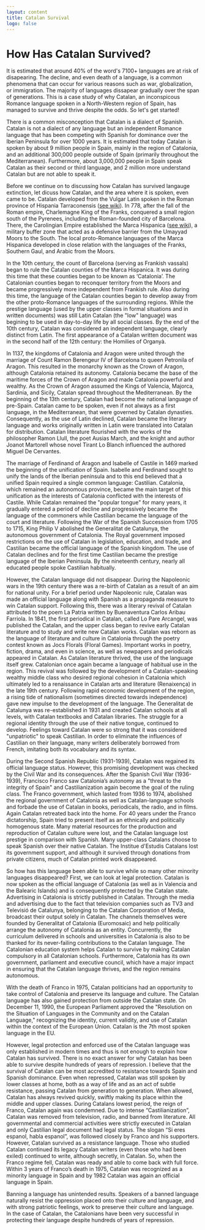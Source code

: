 ```yaml
---
layout: content
title: Catalan Survival
logo: false
---
```


<h1> How Has Catalan Survived? </h1>

<p> It is estimated that around 40% of the word's 7100+ languages are at risk of disapearing. The decline, and even death of a language, is a common phenomena that can occur for various reasons such as war, globalization, or immigration. The majority of languages dissapear gradually over the span of generations. This is a case study of why Catalan, an inconspicous Romance language spoken in a North-Western region of Spain, has managed to survive and thrive despite the odds. So let's get started!  

<p> There is a common misconception that Catalan is a dialect of Spanish. Catalan is not a dialect of any language but an independent Romance language that has been competing with Spanish for dominance over the Iberian Peninsula for over 1000 years. It is estimated that today Catalan is spoken by about 9 million people in Spain, mainly in the region of Catalonia, and an additional 300,000 people outside of Spain (primarily throughout the Mediterranean). Furthermore, about 3,000,000 people in Spain speak Catalan as their second or third language, and 2 million more understand Catalan but are not able to speak it. </p>

<!--<p> Catalan, obviously, is very closely related to Spanish; although it is most closely related to the Occitan language of Southern France. Despite its close relatedness, Catalan differs from Spanish in several ways phonologically. For example, Catalan has retained many Latin sounds that are no longer found in Spanish such as the ‘j’ pronounced [ʒ], and the ‘x’ pronounced [ʃ]. Catalan has a lack of rising diphthongs as in the Catalan ‘be’ vs. Spanish ‘bien’ but does have falling diphthongs that do not appear in Spanish such as ‘eu’, ‘au’, and ‘ou’. Catalan also stresses certain verbs on the root, whereas in Spanish the infinitive ending is stressed (such as Catalan ‘VENdre’ vs. ‘Spanish venDER’). </p>-->

<p> Before we continue on to discussing how Catalan has survived langauge extinction, let dicuss how Catalan, and the area where it is spoken, even came to be. Catalan developed from the Vulgar Latin spoken in the Roman province of Hispania Tarraconensis (<a href=https://en.wikipedia.org/wiki/Hispania_Tarraconensis>see wiki</a>). In 778, after the fall of the Roman empire, Charlemagne King of the Franks, conquered a small region south of the Pyrenees, including the Roman-founded city of Barcelona. There, the Carolingian Empire established the Marca Hispanica (<a href=https://en.wikipedia.org/wiki/Spanish_March>see wiki</a>), a military buffer zone that acted as a defensive barrier from the Umayyad Moors to the South. The local proto-Romance languages of the Marca Hispanica developed in close relation with the languages of the Franks, Southern Gaul, and Arabic from the Moors. 

<!--However, the languages of the Visigoths and Moors had a little impact on Catalan. Additionally, in spite of its proximity to Gaulish, Catalan never adopted the two-case declension system unique to Old French and Occitan. </p>-->

<p> In the 10th century, the count of Barcelona (serving as Frankish vassals) began to rule the Catalan counties of the Marca Hispanica. It was during this time that these counties began to be known as ‘Catalonia’. The Catalonian counties began to reconquer territory from the Moors and became progressively more independent from Frankish rule. Also during this time, the language of the Catalan counties began to develop away from the other proto-Romance languages of the surrounding regions. While the prestige language (used by the upper classes in formal situations and in written documents) was still Latin Catalan (the "low" language) was begining to be used in day-to-day life by all social classes. By the end of the 10th century, Catalan was considered an independent language, clearly distinct from Latin. The first appearance of a Catalan written document was in the second half of the 12th century: the Homilies of Organyà. </p>

<p> In 1137, the kingdoms of Catalonia and Aragon were united through the marriage of Count Ramon Berengeur IV of Barcelona to queen Petronila of Aragon. This resulted in the monarchy known as the Crown of Aragon, although Catalonia retained its autonomy. Catalonia became the base of the maritime forces of the Crown of Aragon and made Catalonia powerful and wealthy. As the Crown of Aragon assumed the Kings of Valencia, Majorca, Sardinia, and Sicily, Catalan spread throughout the Mediterranean. By the beginning of the 13th century, Catalan had become the national language of pre-Spain. Catalan came to be spoken, even if not always as a first language, in the Mediterranean, that were governed by Catalan dynasties. Consequently, as the use of Latin declined, Catalan became the literary language and works originally written in Latin were translated into Catalan for distribution. Catalan literature flourished with the works of the philosopher Ramon Llull, the poet Ausias March, and the knight and author Joanot Martorell whose novel Tirant Lo Blanch influenced the authored Miguel De Cervantes. </p>

<p> The marriage of Ferdinand of Aragon and Isabelle of Castile in 1469 marked the beginning of the unification of Spain. Isabelle and Ferdinand sought to unify the lands of the Iberian peninsula and to this end believed that a unified Spain required a single common language: Castilian. Catalonia, which remained an autonomous province, became the main target of this unification as the interests of Catalonia conflicted with the interests of Castile. While Catalan remained the "popular tongue" for many years, it gradually entered a period of decline and progressively became the language of the commoners while Castilian became the language of the court and literature. Following the War of the Spanish Succession from 1705 to 1715, King Philip V abolished the Generalitat de Catalunya, the autonomous government of Catalonia. The Royal government imposed restrictions on the use of Catalan in legislation, education, and trade, and Castilian became the official language of the Spanish kingdom. The use of Catalan declines and for the first time Castilian became the prestige language of the Iberian Peninsula. By the nineteenth century, nearly all educated people spoke Castilian habitually. </p>

<p> However, the Catalan language did not disappear. During the Napoleonic wars in the 19th century there was a re-birth of Catalan as a result of an aim for national unity. For a brief period under Napoleonic rule, Catalan was made an official language along with Spanish as a propaganda measure to win Catalan support. Following this, there was a literary revival of Catalan attributed to the poem La Patria written by Buenaventura Carlos Aribau Farriola. In 1841, the first periodical in Catalan, called Lo Pare Arcangel, was published the Catalan, and the upper class began to revive early Catalan literature and to study and write new Catalan works. Catalan was reborn as the language of literature and culture in Catalonia through the poetry contest known as Jocs Florals (Floral Games). Important works in poetry, fiction, drama, and even in science, as well as newpapers and periodicals appeared in Catalan. As Catalan literature thrived, the use of the language itself grew. Catalonian once again became a language of habitual use in the region. This revival was followed by the development of a Catalan-speaking wealthy middle class who desired regional cohesion in Catalonia which ultimately led to a renaissance in Catalan arts and literature (Renaixença) in the late 19th century. Following rapid economic development of the region, a rising tide of nationalism (sometimes directed towards independence) gave new impulse to the development of the language. The Generalitat de Catalunya was re-established in 1931 and created Catalan schools at all levels, with Catalan textbooks and Catalan libraries.  The struggle for a regional identity through the use of their native tongue, continued to develop. Feelings toward Catalan were so strong that it was considered "unpatriotic" to speak Castilian. In order to eliminate the influences of Castilian on their language, many writers deliberately borrowed from French, imitating both its vocabulary and its syntax. </p>

<p> During the Second Spanish Republic (1931-1939), Catalan was regained its official language status. However, this promising development was checked by the Civil War and its consequences. After the Spanish Civil War (1936-1939), Francisco Franco saw Catalonia’s autonomy as a "threat to the integrity of Spain" and Castilianization again become the goal of the ruling class. The Franco government, which lasted from 1936 to 1974, abolished the regional government of Catalonia as well as Catalan-language schools and forbade the use of Catalan in books, periodicals, the radio, and in films. Again Catalan retreated back into the home. For 40 years under the Franco dictatorship, Spain tried to present itself as an ethnically and politically homogenous state. Many material resources for the production and reproduction of Catalan culture were lost, and the Catalan language lost prestige in comparison with Spanish.  Many upper-class Catalans choose to speak Spanish over their native Catalan. The Institue d'Estudis Catalans lost its government support, and although it survived through donations from private citizens, much of Catalan printed work disappeared. </p>

<p> So how has this language been able to survive while so many other minority languages disappeared? First, we can look at legal protection. Catalan is now spoken as the official language of Catalonia (as well as in Valencia and the Balearic Islands) and is consequently protected by the Catalan state. Advertising in Catalonia is strictly published in Catalan. Through the media and advertising due to the fact that television companies such as TV3 and Televisió de Catalunya, belonging to the Catalan Corporation of Media, broadcast their output solely in Catalan. The channels themselves were founded by Generalitat of Catalonia (Euromosaic) and help politically arrange the autonomy of Catalonia as an entity. Concurrently, the curriculum delivered in schools and universities in Catalonia is also to be thanked for its never-failing contributions to the Catalan language. The Catalonian education system helps Catalan to survive by making Catalan compulsory in all Catalonian schools. Furthermore, Catalonia has its own government, parliament and executive council, which have a major impact in ensuring that the Catalan language thrives, and the region remains autonomous. </p>

<p> With the death of Franco in 1975, Catalan politicians had an opportunity to take control of Catalonia and preserve its language and culture. The Catalan language has also gained protection from outside the Catalan state. On December 11, 1990, the European Parliament approved the "Resolution on the Situation of Languages in the Community and on the Catalan Language," recognizing the identity, current validity, and use of Catalan within the context of the European Union. Catalan is the 7th most spoken language in the EU. </p> 

<p> However, legal protection and enforced use of the Catalan language was only established in modern times and thus is not enough to explain how Catalan has survived. There is no exact answer for why Catalan has been able to survive despite hundreds of years of repression. I believe that the survival of Catalan can be most accredited to resistance towards Spain and Spanish dominance.  Even when repressed, Catalan was still spoken by lower classes at home, both as a way of life and as an act of subtle resistance, passing Catalan from generation to generation. When allowed, Catalan has always revived quickly, swiftly making its place within the middle and upper classes. During Catalans lowest period, the reign of Franco, Catalan again was condemned. Due to intense “Castilianization”, Catalan was removed from television, radio, and banned from literature. All governmental and commercial activities were strictly executed in Catalan and only Castilian legal document had legal status. The slogan “Si eres espanol, habla espanol”, was followed closely by Franco and his supporters. However, Catalan survived as a resistance language. Those who studied Catalan continued its legacy Catalan writers (even those who had been exiled) continued to write, although secretly, in Catalan. So, when the Franco regime fell, Catalan was ready and able to come back with full force. Within 3 years of Franco’s death in 1975, Catalan was recognized as a minority language in Spain and by 1982 Catalan was again an official language in Spain. </p> 

<p> Banning a language has unintended results. Speakers of a banned language naturally resist the oppression placed onto their culture and language, and with strong patriotic feelings, work to preserve their culture and language. In the case of Catalan, the Catalonians have been very successful in protecting their language despite hundreds of years of repression. </p>
